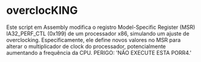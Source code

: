 # overclocKING
Este script em Assembly modifica o registro Model-Specific Register (MSR) IA32_PERF_CTL (0x199) de um processador x86, simulando um ajuste de overclocking. Especificamente, ele define novos valores no MSR para alterar o multiplicador de clock do processador, potencialmente aumentando a frequência da CPU. PERIGO: 'NÃO EXECUTE ESTA PORR4.'
